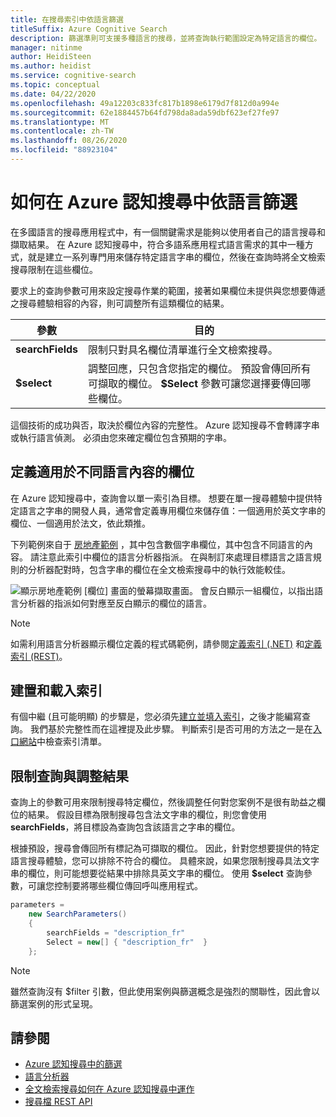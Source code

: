 ```yaml
---
title: 在搜尋索引中依語言篩選
titleSuffix: Azure Cognitive Search
description: 篩選準則可支援多種語言的搜尋，並將查詢執行範圍設定為特定語言的欄位。
manager: nitinme
author: HeidiSteen
ms.author: heidist
ms.service: cognitive-search
ms.topic: conceptual
ms.date: 04/22/2020
ms.openlocfilehash: 49a12203c833fc817b1898e6179d7f812d0a994e
ms.sourcegitcommit: 62e1884457b64fd798da8ada59dbf623ef27fe97
ms.translationtype: MT
ms.contentlocale: zh-TW
ms.lasthandoff: 08/26/2020
ms.locfileid: "88923104"
---
```

# <a name="how-to-filter-by-language-in-azure-cognitive-search"></a>如何在 Azure 認知搜尋中依語言篩選 

在多國語言的搜尋應用程式中，有一個關鍵需求是能夠以使用者自己的語言搜尋和擷取結果。 在 Azure 認知搜尋中，符合多語系應用程式語言需求的其中一種方式，就是建立一系列專門用來儲存特定語言字串的欄位，然後在查詢時將全文檢索搜尋限制在這些欄位。

要求上的查詢參數可用來設定搜尋作業的範圍，接著如果欄位未提供與您想要傳遞之搜尋體驗相容的內容，則可調整所有這類欄位的結果。

| 參數 | 目的 |
|-----------|--------------|
| **searchFields** | 限制只對具名欄位清單進行全文檢索搜尋。 |
| **$select** | 調整回應，只包含您指定的欄位。 預設會傳回所有可擷取的欄位。 **$Select** 參數可讓您選擇要傳回哪些欄位。 |

這個技術的成功與否，取決於欄位內容的完整性。 Azure 認知搜尋不會轉譯字串或執行語言偵測。 必須由您來確定欄位包含預期的字串。

## <a name="define-fields-for-content-in-different-languages"></a>定義適用於不同語言內容的欄位

在 Azure 認知搜尋中，查詢會以單一索引為目標。 想要在單一搜尋體驗中提供特定語言之字串的開發人員，通常會定義專用欄位來儲存值：一個適用於英文字串的欄位、一個適用於法文，依此類推。 

下列範例來自于 [房地產範例](search-get-started-portal.md) ，其中包含數個字串欄位，其中包含不同語言的內容。 請注意此索引中欄位的語言分析器指派。 在與制訂來處理目標語言之語言規則的分析器配對時，包含字串的欄位在全文檢索搜尋中的執行效能較佳。

  ![顯示房地產範例 [欄位] 畫面的螢幕擷取畫面。 會反白顯示一組欄位，以指出語言分析器的指派如何對應至反白顯示的欄位的語言。](./media/search-filters-language/lang-fields.png)

> [!Note]
> 如需利用語言分析器顯示欄位定義的程式碼範例，請參閱[定義索引 (.NET)](./search-get-started-dotnet.md) 和[定義索引 (REST)](./search-get-started-powershell.md)。

## <a name="build-and-load-an-index"></a>建置和載入索引

有個中繼 (且可能明顯) 的步驟是，您必須先[建立並填入索引](./search-get-started-dotnet.md)，之後才能編寫查詢。 我們基於完整性而在這裡提及此步驟。 判斷索引是否可用的方法之一是在[入口網站](https://portal.azure.com)中檢查索引清單。

## <a name="constrain-the-query-and-trim-results"></a>限制查詢與調整結果

查詢上的參數可用來限制搜尋特定欄位，然後調整任何對您案例不是很有助益之欄位的結果。 假設目標為限制搜尋包含法文字串的欄位，則您會使用 **searchFields**，將目標設為查詢包含該語言之字串的欄位。 

根據預設，搜尋會傳回所有標記為可擷取的欄位。 因此，針對您想要提供的特定語言搜尋體驗，您可以排除不符合的欄位。 具體來說，如果您限制搜尋具法文字串的欄位，則可能想要從結果中排除具英文字串的欄位。 使用 **$select** 查詢參數，可讓您控制要將哪些欄位傳回呼叫應用程式。

```csharp
parameters =
    new SearchParameters()
    {
        searchFields = "description_fr" 
        Select = new[] { "description_fr"  }
    };
```
> [!Note]
> 雖然查詢沒有 $filter 引數，但此使用案例與篩選概念是強烈的關聯性，因此會以篩選案例的形式呈現。

## <a name="see-also"></a>請參閱

+ [Azure 認知搜尋中的篩選](search-filters.md)
+ [語言分析器](/rest/api/searchservice/language-support)
+ [全文檢索搜尋如何在 Azure 認知搜尋中運作](search-lucene-query-architecture.md)
+ [搜尋檔 REST API](/rest/api/searchservice/search-documents)
